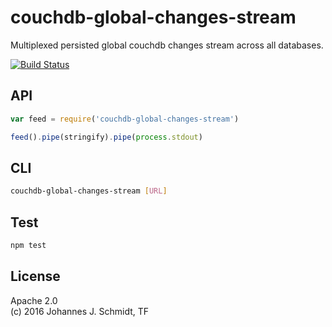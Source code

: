 # couchdb-global-changes-stream
Multiplexed persisted global couchdb changes stream across all databases.

[![Build
Status](https://travis-ci.org/jo/couchdb-view-cache-stream.svg?branch=master)](https://travis-ci.org/jo/couchdb-view-cache-stream)

## API
```js
var feed = require('couchdb-global-changes-stream')

feed().pipe(stringify).pipe(process.stdout)
```

## CLI
```sh
couchdb-global-changes-stream [URL]
```

## Test
```sh
npm test
```

## License
Apache 2.0  
(c) 2016 Johannes J. Schmidt, TF
